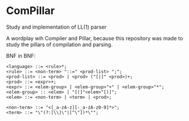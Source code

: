 # ComPillar
Study and implementation of LL(1) parser

A wordplay wih Compiler and Pillar, because this repository was made to study the pillars of compilation and parsing.

BNF in BNF:
```
<language> ::= <rule>*;
<rule> ::= <non-term> "::=" <prod-list> ";";
<prod-list> ::= <prod> | <prod> ("[|]" <prod>)+;
<prod> ::= <expr>+;
<expr> ::= <elem-group> | <elem-group>"+" | <elem-group>"*";
<elem-group> :: <elem> | "[(]"<elem>"[)]";
<elem> ::= <non-term> | <term> | <prod>;

<non-term> ::= "<[_a-zA-z][-_a-zA-z0-9]*>";
<term> ::= "\"(?:[\\]\"|[^\"])*\"";
```
